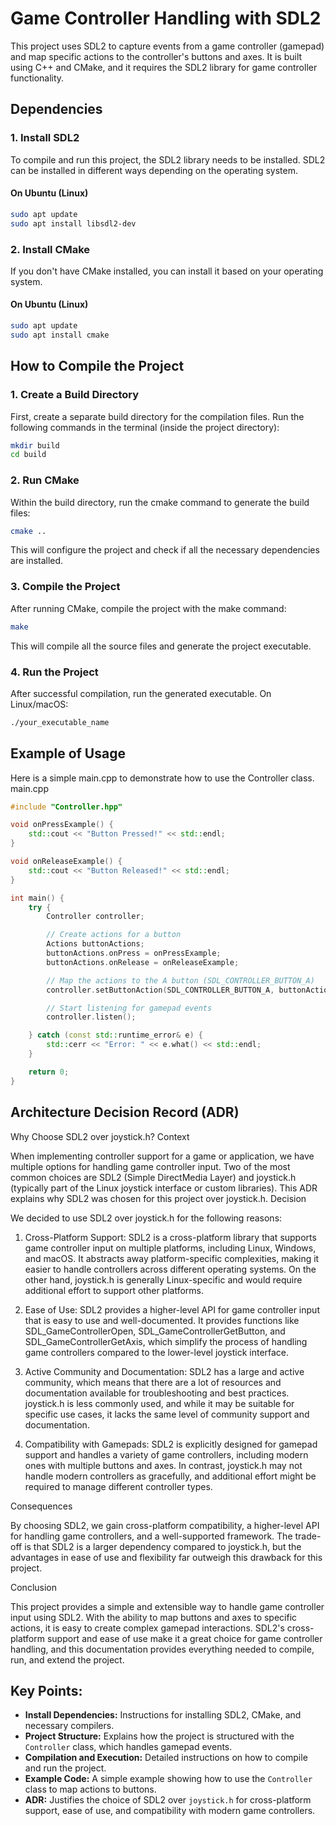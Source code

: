 # Game Controller Handling with SDL2

This project uses SDL2 to capture events from a game controller (gamepad) and map specific actions to the controller's buttons and axes. It is built using C++ and CMake, and it requires the SDL2 library for game controller functionality.

## Dependencies

### 1. **Install SDL2**

To compile and run this project, the SDL2 library needs to be installed. SDL2 can be installed in different ways depending on the operating system.

#### On Ubuntu (Linux)

```bash
sudo apt update
sudo apt install libsdl2-dev
```

### 2. Install CMake

If you don't have CMake installed, you can install it based on your operating system.
#### On Ubuntu (Linux)

```bash
sudo apt update
sudo apt install cmake
```

## How to Compile the Project
### 1. Create a Build Directory

First, create a separate build directory for the compilation files. Run the following commands in the terminal (inside the project directory):
```bash
mkdir build
cd build
```
### 2. Run CMake

Within the build directory, run the cmake command to generate the build files:
```bash
cmake ..
```
This will configure the project and check if all the necessary dependencies are installed.
### 3. Compile the Project

After running CMake, compile the project with the make command:
```bash
make
```
This will compile all the source files and generate the project executable.
### 4. Run the Project

After successful compilation, run the generated executable. On Linux/macOS:
```bash
./your_executable_name
```

## Example of Usage

Here is a simple main.cpp to demonstrate how to use the Controller class.
main.cpp

```cpp
#include "Controller.hpp"

void onPressExample() {
    std::cout << "Button Pressed!" << std::endl;
}

void onReleaseExample() {
    std::cout << "Button Released!" << std::endl;
}

int main() {
    try {
        Controller controller;

        // Create actions for a button
        Actions buttonActions;
        buttonActions.onPress = onPressExample;
        buttonActions.onRelease = onReleaseExample;

        // Map the actions to the A button (SDL_CONTROLLER_BUTTON_A)
        controller.setButtonAction(SDL_CONTROLLER_BUTTON_A, buttonActions);

        // Start listening for gamepad events
        controller.listen();

    } catch (const std::runtime_error& e) {
        std::cerr << "Error: " << e.what() << std::endl;
    }

    return 0;
}
```

## Architecture Decision Record (ADR)
Why Choose SDL2 over joystick.h?
Context

When implementing controller support for a game or application, we have multiple options for handling game controller input. Two of the most common choices are SDL2 (Simple DirectMedia Layer) and joystick.h (typically part of the Linux joystick interface or custom libraries). This ADR explains why SDL2 was chosen for this project over joystick.h.
Decision

We decided to use SDL2 over joystick.h for the following reasons:

1. Cross-Platform Support: SDL2 is a cross-platform library that supports game controller input on multiple platforms, including Linux, Windows, and macOS. It abstracts away platform-specific complexities, making it easier to handle controllers across different operating systems. On the other hand, joystick.h is generally Linux-specific and would require additional effort to support other platforms.

2. Ease of Use: SDL2 provides a higher-level API for game controller input that is easy to use and well-documented. It provides functions like SDL_GameControllerOpen, SDL_GameControllerGetButton, and SDL_GameControllerGetAxis, which simplify the process of handling game controllers compared to the lower-level joystick interface.

3. Active Community and Documentation: SDL2 has a large and active community, which means that there are a lot of resources and documentation available for troubleshooting and best practices. joystick.h is less commonly used, and while it may be suitable for specific use cases, it lacks the same level of community support and documentation.

4. Compatibility with Gamepads: SDL2 is explicitly designed for gamepad support and handles a variety of game controllers, including modern ones with multiple buttons and axes. In contrast, joystick.h may not handle modern controllers as gracefully, and additional effort might be required to manage different controller types.

Consequences

By choosing SDL2, we gain cross-platform compatibility, a higher-level API for handling game controllers, and a well-supported framework. The trade-off is that SDL2 is a larger dependency compared to joystick.h, but the advantages in ease of use and flexibility far outweigh this drawback for this project.

Conclusion

This project provides a simple and extensible way to handle game controller input using SDL2. With the ability to map buttons and axes to specific actions, it is easy to create complex gamepad interactions. SDL2's cross-platform support and ease of use make it a great choice for game controller handling, and this documentation provides everything needed to compile, run, and extend the project.


## Key Points:
- **Install Dependencies:** Instructions for installing SDL2, CMake, and necessary compilers.
- **Project Structure:** Explains how the project is structured with the `Controller` class, which handles gamepad events.
- **Compilation and Execution:** Detailed instructions on how to compile and run the project.
- **Example Code:** A simple example showing how to use the `Controller` class to map actions to buttons.
- **ADR:** Justifies the choice of SDL2 over `joystick.h` for cross-platform support, ease of use, and compatibility with modern game controllers.


